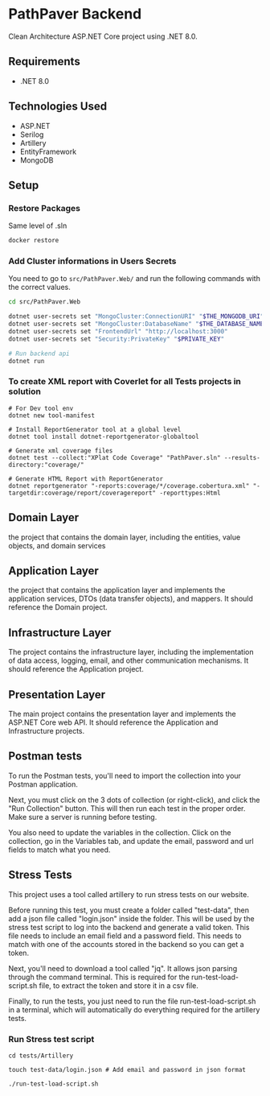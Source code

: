 # PathPaver Backend

Clean Architecture ASP.NET Core project using .NET 8.0.

## Requirements

- .NET 8.0

## Technologies Used

- ASP.NET
- Serilog
- Artillery
- EntityFramework
- MongoDB

## Setup

### Restore Packages

Same level of .sln

```sh
docker restore
```

### Add Cluster informations in Users Secrets

You need to go to `src/PathPaver.Web/` and run the following commands with the correct values.

```sh
cd src/PathPaver.Web

dotnet user-secrets set "MongoCluster:ConnectionURI" "$THE_MONGODB_URI"
dotnet user-secrets set "MongoCluster:DatabaseName" "$THE_DATABASE_NAME"
dotnet user-secrets set "FrontendUrl" "http://localhost:3000"
dotnet user-secrets set "Security:PrivateKey" "$PRIVATE_KEY"

# Run backend api
dotnet run
```

### To create XML report with Coverlet for all Tests projects in solution

```shell
# For Dev tool env
dotnet new tool-manifest

# Install ReportGenerator tool at a global level
dotnet tool install dotnet-reportgenerator-globaltool

# Generate xml coverage files
dotnet test --collect:"XPlat Code Coverage" "PathPaver.sln" --results-directory:"coverage/"

# Generate HTML Report with ReportGenerator
dotnet reportgenerator "-reports:coverage/*/coverage.cobertura.xml" "-targetdir:coverage/report/coveragereport" -reporttypes:Html
```

## Domain Layer

the project that contains the domain layer, including the entities, value objects, and domain services

## Application Layer

the project that contains the application layer and implements the application services, DTOs (data transfer objects), and mappers. It should reference the Domain project.

## Infrastructure Layer

The project contains the infrastructure layer, including the implementation of data access, logging, email, and other communication mechanisms. It should reference the Application project.

## Presentation Layer

The main project contains the presentation layer and implements the ASP.NET Core web API. It should reference the Application and Infrastructure projects.

## Postman tests

To run the Postman tests, you'll need to import the collection into your Postman application.

Next, you must click on the 3 dots of collection (or right-click), and click the "Run Collection" button. This will then run each test in the proper order. Make sure a server is running before testing.

You also need to update the variables in the collection. Click on the collection, go in the Variables tab, and update the email, password and url fields to match what you need.

## Stress Tests

This project uses a tool called artillery to run stress tests on our website.

Before running this test, you must create a folder called "test-data", then add a json file called "login.json" inside the folder. This will be used by the stress test script to log into the backend and generate a valid token. This file needs to include an email field and a password field. This needs to match with one of the accounts stored in the backend so you can get a token.

Next, you'll need to download a tool called "jq". It allows json parsing through the command terminal. This is required for the run-test-load-script.sh file, to extract the token and store it in a csv file.

Finally, to run the tests, you just need to run the file run-test-load-script.sh in a terminal, which will automatically do everything required for the artillery tests.

### Run Stress test script

```shell
cd tests/Artillery

touch test-data/login.json # Add email and password in json format

./run-test-load-script.sh
```
